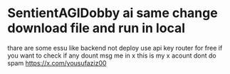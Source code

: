 # SentientAGIDobby  ai same change download file and run in local 
thare are some essu like backend not deploy 
use api key router for free if you want to check 
if any dount msg me in x 
this is my x acount dont do spam https://x.com/yousufaziz00
